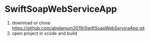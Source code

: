 # SwiftSoapWebServiceApp


1. download or clone https://github.com/abidanjum2019/SwiftSoapWebServiceApp.git
2. open project in xcode and build
